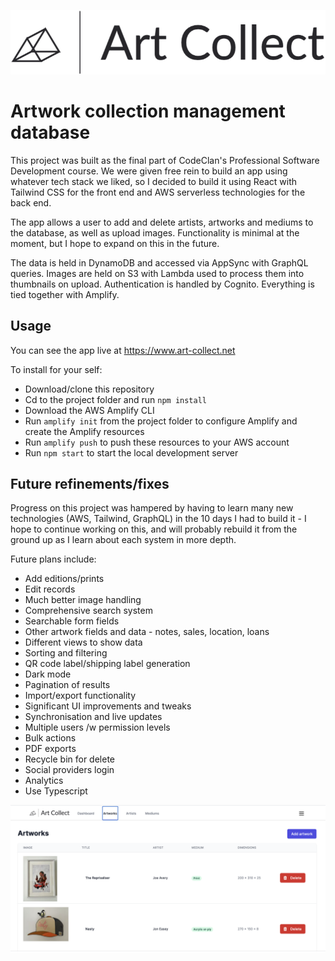 ![art-collect-logo](./src/static/assets/art-collect-logo.png)

# Artwork collection management database

This project was built as the final part of CodeClan's Professional Software Development course. We were given free rein to build an app using whatever tech stack we liked, so I decided to build it using React with Tailwind CSS for the front end and AWS serverless technologies for the back end.

The app allows a user to add and delete artists, artworks and mediums to the database, as well as upload images. Functionality is minimal at the moment, but I hope to expand on this in the future.

The data is held in DynamoDB and accessed via AppSync with GraphQL queries. Images are held on S3 with Lambda used to process them into thumbnails on upload. Authentication is handled by Cognito. Everything is tied together with Amplify.

## Usage

You can see the app live at https://www.art-collect.net

To install for your self:

- Download/clone this repository
- Cd to the project folder and run `npm install`
- Download the AWS Amplify CLI
- Run `amplify init` from the project folder to configure Amplify and create the Amplify resources
- Run `amplify push` to push these resources to your AWS account
- Run `npm start` to start the local development server

## Future refinements/fixes

Progress on this project was hampered by having to learn many new technologies (AWS, Tailwind, GraphQL) in the 10 days I had to build it - I hope to continue working on this, and will probably rebuild it from the ground up as I learn about each system in more depth.

Future plans include:

- Add editions/prints
- Edit records
- Much better image handling
- Comprehensive search system
- Searchable form fields
- Other artwork fields and data - notes, sales, location, loans
- Different views to show data
- Sorting and filtering
- QR code label/shipping label generation
- Dark mode
- Pagination of results
- Import/export functionality
- Significant UI improvements and tweaks
- Synchronisation and live updates
- Multiple users /w permission levels
- Bulk actions
- PDF exports
- Recycle bin for delete
- Social providers login
- Analytics
- Use Typescript

![art-collect-layout](./readme_images/app_overview.png)
